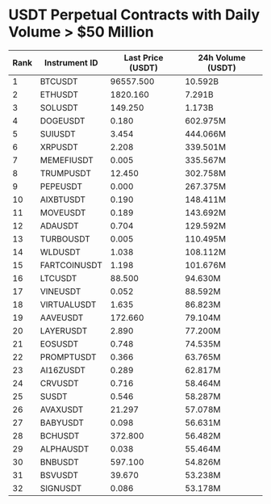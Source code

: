 # USDT Perpetual Contracts with Daily Volume > $50 Million

| Rank | Instrument ID | Last Price (USDT) | 24h Volume (USDT) |
|------|---------------|-------------------|-------------------|
| 1 | BTCUSDT | 96557.500 | 10.592B |
| 2 | ETHUSDT | 1820.160 | 7.291B |
| 3 | SOLUSDT | 149.250 | 1.173B |
| 4 | DOGEUSDT | 0.180 | 602.975M |
| 5 | SUIUSDT | 3.454 | 444.066M |
| 6 | XRPUSDT | 2.208 | 339.501M |
| 7 | MEMEFIUSDT | 0.005 | 335.567M |
| 8 | TRUMPUSDT | 12.450 | 302.758M |
| 9 | PEPEUSDT | 0.000 | 267.375M |
| 10 | AIXBTUSDT | 0.190 | 148.411M |
| 11 | MOVEUSDT | 0.189 | 143.692M |
| 12 | ADAUSDT | 0.704 | 129.592M |
| 13 | TURBOUSDT | 0.005 | 110.495M |
| 14 | WLDUSDT | 1.038 | 108.112M |
| 15 | FARTCOINUSDT | 1.198 | 101.676M |
| 16 | LTCUSDT | 88.500 | 94.630M |
| 17 | VINEUSDT | 0.052 | 88.592M |
| 18 | VIRTUALUSDT | 1.635 | 86.823M |
| 19 | AAVEUSDT | 172.660 | 79.104M |
| 20 | LAYERUSDT | 2.890 | 77.200M |
| 21 | EOSUSDT | 0.748 | 74.535M |
| 22 | PROMPTUSDT | 0.366 | 63.765M |
| 23 | AI16ZUSDT | 0.289 | 62.817M |
| 24 | CRVUSDT | 0.716 | 58.464M |
| 25 | SUSDT | 0.546 | 58.287M |
| 26 | AVAXUSDT | 21.297 | 57.078M |
| 27 | BABYUSDT | 0.098 | 56.631M |
| 28 | BCHUSDT | 372.800 | 56.482M |
| 29 | ALPHAUSDT | 0.038 | 55.464M |
| 30 | BNBUSDT | 597.100 | 54.826M |
| 31 | BSVUSDT | 39.670 | 53.238M |
| 32 | SIGNUSDT | 0.086 | 53.178M |
